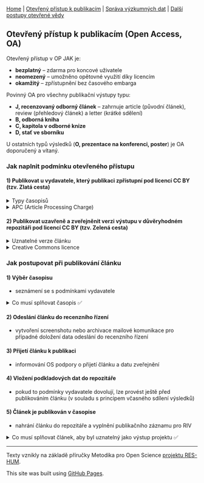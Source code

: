 [Home](/osprinciples/) | [Otevřený přístup k publikacím](/osprinciples/open-access) | [Správa výzkumných dat](/osprinciples/sprava-dat) | [Další postupy otevřené vědy](/osprinciples/dalsi-postupy) 

## Otevřený přístup k publikacím (Open Access, OA)

Otevřený přístup v OP JAK je: 
- **bezplatný** – zdarma pro koncové uživatele 
- **neomezený** – umožněno opětovné využití díky licencím 
- **okamžitý** – zpřístupnění bez časového embarga

Povinný OA pro všechny publikační výstupy typu: 
- **J, recenzovaný odborný článek** – zahrnuje article (původní článek), review (přehledový článek) a letter (krátké sdělení) 
- **B, odborná kniha**
- **C, kapitola v odborné knize**
- **D, stať ve sborníku**

U ostatních typů výsledků (**O, prezentace na konferenci, poster**) je OA doporučený a vítaný. 

### Jak naplnit podmínku otevřeného přístupu

#### 1) Publikovat u vydavatele, který publikaci zpřístupní pod licencí CC BY (tzv. Zlatá cesta)

<details markdown="1">
  <summary>Typy časopisů</summary>
  
- Gold časopis – všechny články jsou otevřené po uhrazení APC 
- Hybridní časopis – některé články jsou otevřené po uhrazení APC
- Diamantový časopis – všechny články jsou otevřené a autor/ka nic neplatí
  
</details>

<details markdown="1">
  <summary>APC (Article Processing Charge)</summary> 
  
- Poplatek za otevření článku, pohybuje se okolo 3000 EUR (může to být mnohem víc). 
- Jsou na ně vyčleněny projektové finance. 
- Je možné využít slevy díky smlouvám s vydavateli. Pro MU: tokeny s omezeným počtem nejsou přidělovány projektovým publikacím; je možné využít plošných slev a odpuštění poplatků. 
- [Více informací o smlouvách v projektu Czechelib](czechelib.cz/cs/419-instrukce-pro-autory)

</details>

#### 2) Publikovat uzavřeně a zveřejněnit verzi výstupu v důvěryhodném repozitáři pod licencí CC BY (tzv. Zelená cesta)

<details markdown="1">
  <summary>Uznatelné verze článku</summary>
  
- Author Accepted Manuscript (verze po recenzním řízení)
- Version of Record (finální vydavatelská verze)      

</details>

<details markdown="1">
<summary>Creative Commons licence</summary>

- Pro udělení licence musí mít autor*ka zachována majetková práva k dílu.
- Licence CC BY 4.0 je nutnou podmínkou pro uznání výstupu v projektu; koncovým uživatelům umožňuje s dílem nakládat za dodržení podmínky uvedení autorství.
- Restriktivnější licence CC BY-NC 4.0 nebo CC BY-NC-ND 4.0 jsou po zdůvodnění možné pro delší texty, např. monografie. Doložka NC povoluje pouze nekomerční využití, ND povoluje pouze využití beze změn (vylučuje např. překlady díla).
- [Více informací o licencích Creative Commons](creativecommons.org/share-your-work/cclicenses)

</details>

### Jak postupovat při publikování článku

#### 1) Výběr časopisu
  - seznámení se s podmínkami vydavatele

<details markdown="1">
  <summary>Co musí splňovat časopis ✅</summary> 

 - podmínky vydavatele ponechávají majetková autorská práva autorce*ovi 
 - článek vyjde v časopise (Gold, Hybridním nebo Diamantovém) pod licencí CC BY 4.0 
 - vydavatel umožňuje bezodkladné (bez embarga) nahrání verze po recenzním řízení nebo finální verze článku do repozitáře pod licencí CC BY 4.0

❗ Vydavatelé mají pro nahrání do repozitáře různé podmínky, které mnohdy zahrnují embargo, možnost uložení pouze preprintu nebo pouze do institucionálního, nekomerčního, nebo uzavřeného repozitáře nebo bez udělení licence. Vždy je nutné se s podmínkami před zasláním článku seznámit. Pro asistenci s výběrem časopisu a kontrolou naplnění principů OA se můžete obrátit na OS podporu. 

</details>

#### 2) Odeslání článku do recenzního řízení 
  - vytvoření screenshotu nebo archivace mailové komunikace pro případné doložení data odeslání do recenzního řízení 

#### 3) Přijetí článku k publikaci 
  - informování OS podpory o přijetí článku a datu zveřejnění 

#### 4) Vložení podkladových dat do repozitáře 
  - pokud to podmínky vydavatele dovolují, lze provést ještě před publikováním článku (v souladu s principem včasného sdílení výsledků) 

#### 5) Článek je publikován v časopise 
  - nahrání článku do repozitáře a vyplnění publikačního záznamu pro RIV

<details markdown="1">
<summary>Co musí splňovat článek, aby byl uznatelný jako výstup projektu ✅</summary> 
  
 - prokazatelně vznikl v rámci projektu: odeslání do časopisu po začátku projektu a uzavření smlouvy 
 - obsahuje poděkování projektu
 - má přiděleno DOI
 - verze po recenzním řízení nebo finální verze je nahrána v důvěryhodném repozitáři pod licencí CC BY 4.0 (platí pro zelenou i zlatou cestu)
 - má publikována podkladová data a je s nimi pomocí metadat propojen
 - splňuje kritéria pro odvod do RIV jako očekávaný druh výsledku a je/bude za instituci odveden

</details>

---

Texty vznikly na základě příručky Metodika pro Open Science [projektu RES-HUM](https://reshum.muni.cz).

This site was built using [GitHub Pages](https://pages.github.com/).